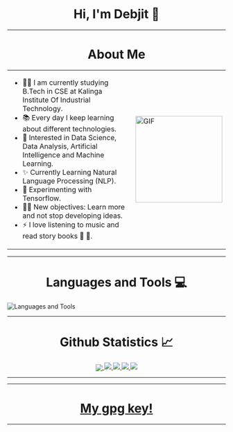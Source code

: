 <h1 align="center"> Hi, I'm Debjit 👋  </h1> 

---
<h1 align="center"> About Me </h1>

<table width="100%">
<tr>
<td>
<ul>
<li>👨‍💻 I am currently studying B.Tech in CSE at Kalinga Institute Of Industrial Technology.</li>
<li>📚 Every day I keep learning about different technologies.</li>
<li>👯 Interested in Data Science, Data Analysis, Artificial Intelligence and Machine Learning.</li>
<li>✨ Currently Learning Natural Language Processing (NLP).</li>
<li>🌱 Experimenting with Tensorflow.</li>
<li>💪🏼 New objectives: Learn more and not stop developing ideas.</li>
<li>⚡ I love listening to music and read story books 🎼 📖.</li>
</ul>
</td>
<td>
<img align="right" alt="GIF" height="200px" src="https://media.giphy.com/media/du3J3cXyzhj75IOgvA/giphy.gif" />
</td>
</tr>
</table>

---





<h1 align="center"> Languages and Tools 💻</h1> 

<img align="center" src="https://skillicons.dev/icons?i=linux,vim,git,github,gitlab,bash,c,cpp,css,go,html,js,java,md,nodejs,php,py,rust,vscode,express,react,mongodb,mysql,discord" alt="Languages and Tools">
<br/>

---


  <h1 align="center"> Github Statistics 📈 </h1>
  
  <div align="center"> 
     <a href="">
      <img align="center" src="http://github-profile-summary-cards.vercel.app/api/cards/profile-details?username=mystichronicle&theme=highcontrast" />
    </a>
    <a href="">
      <img src="http://github-profile-summary-cards.vercel.app/api/cards/repos-per-language?username=mystichronicle&theme=highcontrast"/>
    </a>
      <a href="">
      <img src="http://github-profile-summary-cards.vercel.app/api/cards/stats?username=mystichronicle&theme=highcontrast"/>
    </a>
      <a href="">
      <img src="https://streak-stats.demolab.com?user=mystichronicle&theme=highcontrast&hide_border=true&card_width=340"/>
    </a>
      <a href="">
      <img src="http://github-profile-summary-cards.vercel.app/api/cards/productive-time?username=mystichronicle&theme=highcontrast&utcOffset=8"/>
    </a>
</div
  
<br/>

---



[instagram]: https://www.instagram.com/mystichronicle/
[linkedin]: https://www.linkedin.com/in/mystichronicle/
[Facebook]: https://www.facebook.com/mystichronicle/
[x]: https://x.com/mystichronicle
[website]: https://debjit.is-a.dev

  
 ---

<!-- <h1 align="center"> Social Media Links 📲 </h1>
<p align="center">
	<a href="https://linkedin.com/in/mystichronicle"><img src="https://i.pinimg.com/originals/de/b4/6f/deb46f02a59e3b3a2aa58fac16290d63.gif" alt="Linkedin" width="50px"/></a>
	<a href="https://www.facebook.com/mystichronicle"><img src="https://i.imgur.com/26xiPcn.gif" alt="Facebook" width="50px"/></a>
	<a href="https://x.com/mystichronicle"><img src="https://i.imgur.com/9HedEU4.gif" alt="X" width="50px" height="39.5px" /></a>
	<a href="https://debjit.is-a.dev"><img src="https://i.imgur.com/jOPHjpU.gif" alt="Website" width="50px"/></a>
	<a href="https://www.instagram.com/mystichronicle"><img src="https://imgur.com/6QzKhtx" alt="Instagram" width="50px"/></a>
</p>

--- -->
<h1 align="center">
  <a href="https://github.com/mystichronicle/mystichronicle/blob/main/mystichroniclePubKey.gpg ">
  My gpg key!
  </a>
</h1>
  
---

  
